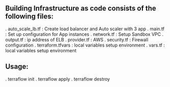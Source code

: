 ## Building Infrastructure as code consists of the following files:  



. auto_scale_lb.tf : 	Create load balancer and Auto scaler with 3 app
. main.tf	         : Set up  configuration for App instances
. network.tf	     : Setup Sandbox VPC
. output.tf	       : ip address of ELB
. provider.tf	     : AWS
. security.tf	     : Firewall configuration
. terraform.tfvars : local variables setup environment
. vars.tf          : local variables setup environment

## Usage:
. terraflow init
. terraflow apply
. terraflow destroy

